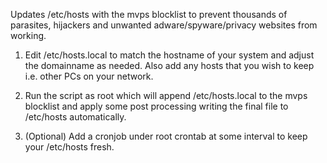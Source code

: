 Updates /etc/hosts with the mvps blocklist to prevent thousands of parasites, hijackers and unwanted adware/spyware/privacy websites from working.

1) Edit /etc/hosts.local to match the hostname of your system and adjust the domainname as needed.  Also add any hosts that you wish to keep i.e. other PCs on your network.

2) Run the script as root which will append /etc/hosts.local to the mvps blocklist and apply some post processing writing the final file to /etc/hosts automatically.

3) (Optional) Add a cronjob under root crontab at some interval to keep your /etc/hosts fresh.
